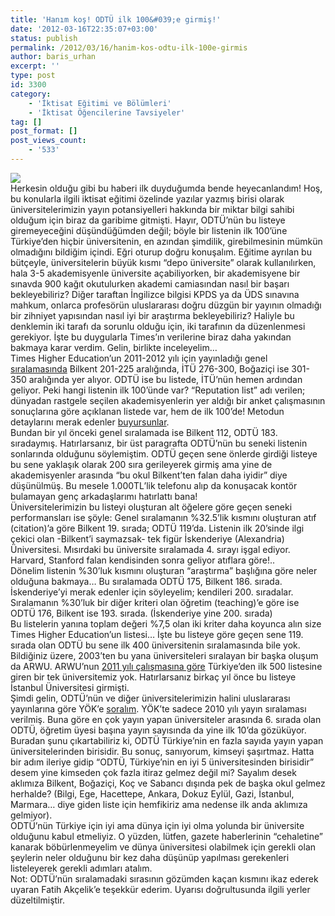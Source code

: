 ```yaml
---
title: 'Hanım koş! ODTÜ ilk 100&#039;e girmiş!'
date: '2012-03-16T22:35:07+03:00'
status: publish
permalink: /2012/03/16/hanim-kos-odtu-ilk-100e-girmis
author: baris_urhan
excerpt: ''
type: post
id: 3300
category:
    - 'İktisat Eğitimi ve Bölümleri'
    - 'İktisat Öğencilerine Tavsiyeler'
tag: []
post_format: []
post_views_count:
    - '533'
---
```

[![](../../../../uploads/2012/03/THE_rank.jpg)](https://iktisadiyat.com/wp-content/uploads/2012/03/THE_rank.jpg)  
Herkesin olduğu gibi bu haberi ilk duyduğumda bende heyecanlandım! Hoş, bu konularla ilgili iktisat eğitimi özelinde yazılar yazmış birisi olarak üniversitelerimizin yayın potansiyelleri hakkında bir miktar bilgi sahibi olduğum için biraz da garibime gitmişti. Hayır, ODTÜ’nün bu listeye giremeyeceğini düşündüğümden değil; böyle bir listenin ilk 100’üne Türkiye’den hiçbir üniversitenin, en azından şimdilik, girebilmesinin mümkün olmadığını bildiğim içindi. Eğri oturup doğru konuşalım. Eğitime ayrılan bu bütçeyle, üniversitelerin büyük kısmı “depo üniversite” olarak kullanılırken, hala 3-5 akademisyenle üniversite açabiliyorken, bir akademisyene bir sınavda 900 kağıt okutulurken akademi camiasından nasıl bir başarı bekleyebiliriz? Diğer taraftan İngilizce bilgisi KPDS ya da ÜDS sınavına mahkum, onlarca profesörün uluslararası doğru düzgün bir yayının olmadığı bir zihniyet yapısından nasıl iyi bir araştırma bekleyebiliriz? Haliyle bu denklemin iki tarafı da sorunlu olduğu için, iki tarafının da düzenlenmesi gerekiyor. İşte bu duygularla Times’ın verilerine biraz daha yakından bakmaya karar verdim. Gelin, birlikte inceleyelim…  
Times Higher Education’un 2011-2012 yılı için yayınladığı genel [sıralamasında](http://www.timeshighereducation.co.uk/world-university-rankings/2011-2012/top-400.html) Bilkent 201-225 aralığında, İTÜ 276-300, Boğaziçi ise 301-350 aralığında yer alıyor. ODTÜ ise bu listede, İTÜ’nün hemen ardından geliyor. Peki hangi listenin ilk 100’ünde var? “Reputation list” adı verilen; dünyadan rastgele seçilen akademisyenlerin yer aldığı bir anket çalışmasının sonuçlarına göre açıklanan listede var, hem de ilk 100’de! Metodun detaylarını merak edenler [buyursunlar](http://www.timeshighereducation.co.uk/world-university-rankings/2011-2012/reputation-methodology.html).  
Bundan bir yıl önceki genel sıralamada ise Bilkent 112, ODTÜ 183. sıradaymış. Hatırlarsanız, bir üst paragrafta ODTÜ’nün bu seneki listenin sonlarında olduğunu söylemiştim. ODTÜ geçen sene önlerde girdiği listeye bu sene yaklaşık olarak 200 sıra gerileyerek girmiş ama yine de akademisyenler arasında “bu okul Bilkent’ten falan daha iyidir” diye düşünülmüş. Bu mesele 1.000TL’lik telefonu alıp da konuşacak kontör bulamayan genç arkadaşlarımı hatırlattı bana!  
Üniversitelerimizin bu listeyi oluşturan alt öğelere göre geçen seneki performansları ise şöyle: Genel sıralamanın %32.5’lik kısmını oluşturan atıf (citation)’a göre Bilkent 19. sırada; ODTÜ 119’da. Listenin ilk 20’sinde ilgi çekici olan -Bilkent’i saymazsak- tek figür İskenderiye (Alexandria) Üniversitesi. Mısırdaki bu üniversite sıralamada 4. sırayı işgal ediyor. Harvard, Stanford falan kendisinden sonra geliyor atıflara göre!..  
Dönelim listenin %30’luk kısmını oluşturan “araştırma” başlığına göre neler olduğuna bakmaya… Bu sıralamada ODTÜ 175, Bilkent 186. sırada. İskenderiye’yi merak edenler için söyleyelim; kendileri 200. sıradalar. Sıralamanın %30’luk bir diğer kriteri olan öğretim (teaching)’e göre ise ODTÜ 176, Bilkent ise 193. sırada. (İskenderiye yine 200. sırada)  
Bu listelerin yanına toplam değeri %7,5 olan iki kriter daha koyunca alın size Times Higher Education’un listesi… İşte bu listeye göre geçen sene 119. sırada olan ODTÜ bu sene ilk 400 üniversitenin sıralamasında bile yok.  
Bildiğiniz üzere, 2003’ten bu yana üniversiteleri sıralayan bir başka oluşum da ARWU. ARWU’nun [2011 yılı çalışmasına göre](http://www.shanghairanking.com/ARWU2011.html) Türkiye’den ilk 500 listesine giren bir tek üniversitemiz yok. Hatırlarsanız birkaç yıl önce bu listeye İstanbul Üniversitesi girmişti.  
Şimdi gelin, ODTÜ’nün ve diğer üniversitelerimizin halini uluslararası yayınlarına göre YÖK’e [soralım](http://www.yok.gov.tr/content/view/320/118/). YÖK’te sadece 2010 yılı yayın sıralaması verilmiş. Buna göre en çok yayın yapan üniversiteler arasında 6. sırada olan ODTÜ, öğretim üyesi başına yayın sayısında da yine ilk 10’da gözüküyor. Buradan şunu çıkartabiliriz ki, ODTÜ Türkiye’nin en fazla sayıda yayın yapan üniversitelerinden birisidir. Bu sonuç, sanıyorum, kimseyi şaşırtmaz. Hatta bir adım ileriye gidip “ODTÜ, Türkiye’nin en iyi 5 üniversitesinden birisidir” desem yine kimseden çok fazla itiraz gelmez değil mi? Sayalım desek aklımıza Bilkent, Boğaziçi, Koç ve Sabancı dışında pek de başka okul gelmez herhalde? (Bilgi, Ege, Hacettepe, Ankara, Dokuz Eylül, Gazi, İstanbul, Marmara… diye giden liste için hemfikiriz ama nedense ilk anda aklımıza gelmiyor).  
ODTÜ’nün Türkiye için iyi ama dünya için iyi olma yolunda bir üniversite olduğunu kabul etmeliyiz. O yüzden, lütfen, gazete haberlerinin “cehaletine” kanarak böbürlenmeyelim ve dünya üniversitesi olabilmek için gerekli olan şeylerin neler olduğunu bir kez daha düşünüp yapılması gerekenleri listeleyerek gerekli adımları atalım.  
Not: ODTÜ’nün sıralamadaki sırasının gözümden kaçan kısmını ikaz ederek uyaran Fatih Akçelik’e teşekkür ederim. Uyarısı doğrultusunda ilgili yerler düzeltilmiştir.